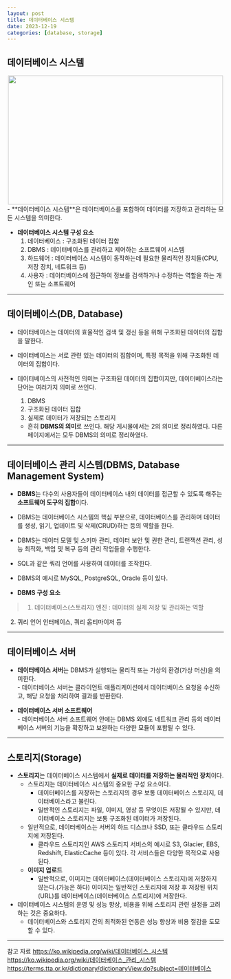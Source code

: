 ```yaml
---
layout: post
title: 데이터베이스 시스템
date: 2023-12-19
categories: [database, storage]
---
```

## 데이터베이스 시스템
<center><img src="https://github.com/LeeJae-H/LeeJae-H.github.io/assets/122717063/a7c7f9cf-8537-439e-8570-d24ad5e4adf7" width="500" height="300"></center>
- **데이터베이스 시스템**은 데이터베이스를 포함하여 데이터를 저장하고 관리하는 모든 시스템을 의미한다.  
 
   
- **데이터베이스 시스템 구성 요소**
  1. 데이터베이스 : 구조화된 데이터 집합
  2. DBMS : 데이터베이스를 관리하고 제어하는 소프트웨어 시스템
  3. 하드웨어 : 데이터베이스 시스템이 동작하는데 필요한 물리적인 장치들(CPU, 저장 장치, 네트워크 등)
  4. 사용자 : 데이터베이스에 접근하여 정보를 검색하거나 수정하는 역할을 하는 개인 또는 소프트웨어

---
## 데이터베이스(DB, Database)
  - 데이터베이스는 데이터의 효율적인 검색 및 갱신 등을 위해 구조화된 데이터의 집합을 말한다.
  - 데이터베이스는 서로 관련 있는 데이터의 집합이며, 특정 목적을 위해 구조화된 데이터의 집합이다.
   
  - 데이터베이스의 사전적인 의미는 구조화된 데이터의 집합이지만, 데이터베이스라는 단어는 여러가지 의미로 쓰인다.
      1. DBMS
      2. 구조화된 데이터 집합
      3. 실제로 데이터가 저장되는 스토리지  
      - 흔히 **DBMS의 의미**로 쓰인다. 해당 게시물에서는 2의 의미로 정리하였다. 다른 페이지에서는 모두 DBMS의 의미로 정리하였다.

---
## 데이터베이스 관리 시스템(DBMS, Database Management System)
  - **DBMS**는 다수의 사용자들이 데이터베이스 내의 데이터를 접근할 수 있도록 해주는 **소프트웨어 도구의 집합**이다.
  - DBMS는 데이터베이스 시스템의 핵심 부분으로, 데이터베이스를 관리하며 데이터를 생성, 읽기, 업데이트 및 삭제(CRUD)하는 등의 역할을 한다.
  - DBMS는 데이터 모델 및 스키마 관리, 데이터 보안 및 권한 관리, 트랜잭션 관리, 성능 최적화, 백업 및 복구 등의 관리 작업들을 수행한다.
  - SQL과 같은 쿼리 언어를 사용하여 데이터를 조작한다.
  - DBMS의 예시로 MySQL, PostgreSQL, Oracle 등이 있다.
   
  - **DBMS 구성 요소**
  >1. 데이터베이스(스토리지) 엔진 : 데이터의 실제 저장 및 관리하는 역할  
  2. 쿼리 언어 인터페이스, 쿼리 옵티마이저 등


---
## 데이터베이스 서버
  - **데이터베이스 서버**는 DBMS가 실행되는 물리적 또는 가상의 환경(가상 머신)을 의미한다.  
        - 데이터베이스 서버는 클라이언트 애플리케이션에서 데이터베이스 요청을 수신하고, 해당 요청을 처리하여 결과를 반환한다.

  - **데이터베이스 서버 소프트웨어**  
        - 데이터베이스 서버 소프트웨어 안에는 DBMS 외에도 네트워크 관리 등의 데이터베이스 서버의 기능을 확장하고 보완하는 다양한 모듈이 포함될 수 있다.

---
## 스토리지(Storage)
  - **스토리지**는 데이터베이스 시스템에서 **실제로 데이터를 저장하는 물리적인 장치**이다.
      - 스토리지는 데이터베이스 시스템의 중요한 구성 요소이다.
          - 데이터베이스를 저장하는 스토리지의 경우 보통 데이터베이스 스토리지, 데이터베이스라고 불린다.
          - 일반적인 스토리지는 파일, 이미지, 영상 등 무엇이든 저장될 수 있지만, 데이터베이스 스토리지는 보통 구조화된 데이터가 저장된다.
      - 일반적으로, 데이터베이스는 서버의 하드 디스크나 SSD, 또는 클라우드 스토리지에 저장된다.
          - 클라우드 스토리지인 AWS 스토리지 서비스의 예시로 S3, Glacier, EBS, Redshift, ElasticCache 등이 있다. 각 서비스들은 다양한 목적으로 사용된다.   
      - **이미지 업로드**
          - 일반적으로, 이미지는 데이터베이스(데이터베이스 스토리지)에 저장하지 않는다.(가능은 하다) 이미지는 일반적인 스토리지에 저장 후 저장된 위치(URL)를 데이터베이스(데이터베이스 스토리지)에 저장한다.
  - 데이터베이스 시스템의 운영 및 성능 향상, 비용을 위해 스토리지 관련 설정을 고려하는 것은 중요하다.
      - 데이터베이스와 스토리지 간의 최적화된 연동은 성능 향상과 비용 절감을 도모할 수 있다.

---
참고 자료
https://ko.wikipedia.org/wiki/데이터베이스_시스템
https://ko.wikipedia.org/wiki/데이터베이스_관리_시스템
https://terms.tta.or.kr/dictionary/dictionaryView.do?subject=데이터베이스